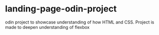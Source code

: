 # landing-page-odin-project
odin project to showcase understanding of how HTML and CSS. Project is made to deepen understanding of flexbox